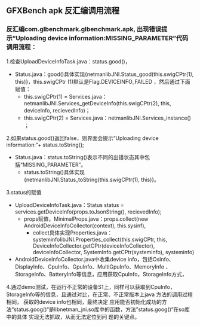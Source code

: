 ## GFXBench apk 反汇编调用流程

### 反汇编com.glbenchmark.glbenchmark.apk, 出现错误提示“Uploading device information:MISSING_PARAMETER”代码调用流程：

1.检查UploadDeviceInfoTask.java：status.good()，
  - Status.java：good()具体实现{netmanlibJNI.Status_good(this.swigCPtr(1), this)}，this.swigCPtr (1)默认是Flag.DEVICEINFO_FAILED
  ，然后通过下面赋值：
    - this.swigCPtr(1) = Services.java：netmanlibJNI.Services_getDeviceInfo(this.swigCPtr(2), this, deviceInfo, recievedInfo)；
    - this.swigCPtr(2) = Services.java：netmanlibJNI.Services_instance() ；

2.如果status.good()返回false，则界面会提示“Uploading device information:”+ status.toString();
  - Status.java：status.toString()表示不同的出错状态其中包括“MISSING_PARAMETER”。
    - status.toString()具体实现{netmanlibJNI.Status_toString(this.swigCPtr(1), this)}。

3.status的赋值
  - UploadDeviceInfoTask.java：Status status = services.getDeviceInfo(props.toJsonString(), recievedInfo);
    - props赋值，MinimalProps.java：props.collect(new AndroidDeviceInfoCollector(context), this.sysinf),    
      - collect具体实现Properties.java：systeminfolibJNI.Properties_collect(this.swigCPtr, this,
        DeviceInfoCollector.getCPtr(deviceInfoCollector), deviceInfoCollector, SystemInfo.getCPtr(systeminfo), systeminfo)
  - AndroidDeviceInfoCollector.java中收集device info，包括OsInfo、DisplayInfo、CpuInfo、GpuInfo、MultiGpuInfo、MemoryInfo
  、StorageInfo、BatteryInfo等信息，应用获取CpuInfo，StorageInfo方式，
  
4.通过demo测试，在运行不正常的设备S1上，同样可以获取到CpuInfo，StorageInfo等的信息，且通过对比，在正常、不正常版本上java 方法的调用过程相同，
  获取的device info也相同，最终决定 应用能否初始化成功的方法“status.goog()“是libnetman_jni.so库中的函数，方法”status.goog()“在so库中的具体
  实现无法抓取，从而无法定位到问 题的关键点。
